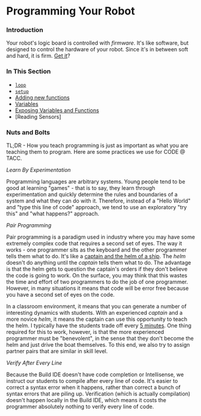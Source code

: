 # Programming Your Robot

### Introduction

Your robot's logic board is controlled with _firmware_. It's like software, but designed to control the hardware of your robot. Since it's in between soft and hard, it is firm. [Get it](http://i0.kym-cdn.com/entries/icons/original/000/014/959/Screenshot_116.png)?

### In This Section

- [```loop```](./LOOP.md)
- [```setup```](./SETUP.md)
- [Adding new functions](./FUNCTIONS.md)
- [Variables](./VARIABLES.md)
- [Exposing Variables and Functions](./EXPOSING.md)
- [Reading Sensors]

### Nuts and Bolts

TL;DR - How you teach programming is just as important as what you are teaching them to program. Here are some practices we use for CODE @ TACC.

_*Learn By Experimentation*_

Programming languages are arbitrary systems. Young people tend to be good at learning "games" - that is to say, they learn through experimentation and quickly determine the rules and boundaries of a system and what they can do with it. Therefore, instead of a "Hello World" and "type this line of code" approach, we tend to use an exploratory "try this" and "what happens?" approach.

_*Pair Programming*_

Pair programming is a paradigm used in industry where you may have some extremely complex code that requires a second set of eyes. The way it works - one programmer sits as the keyboard and the other programmer tells them what to do. It's like a [captain and the helm of a ship](http://www.thebeeskneesdaynursery.com/caption/caption139a.jpg). The _helm_ doesn't do anything until the _captain_ tells them what to do. The advantage is that the helm gets to question the captain's orders if they don't believe the code is going to work. On the surface, you may think that this wastes the time and effort of two programmers to do the job of one programmer. However, in many situations it means that code will be error free because you have a second set of eyes on the code. 

In a classroom environment, it means that you can generate a number of interesting dynamics with students. With an experienced _captain_ and a more novice _helm_, it means the captain can use this opportunity to teach the helm. I typically have the students trade off every [5 minutes](https://www.google.com/#q=5+minute+timer). One thing required for this to work, however, is that the more experienced programmer must be "benevolent", in the sense that they don't become the helm and just drive the boat themselves. To this end, we also try to assign partner pairs that are similar in skill level.

_*Verify After Every Line*_

Because the Build IDE doesn't have code completion or Intellisense, we instruct our students to compile after every line of code. It's easier to correct a syntax error when it happens, rather than correct a bunch of syntax errors that are piling up. Verification (which is actually compilation) doesn't happen locally in the Build IDE, which means it costs the programmer absolutely nothing to verify every line of code.